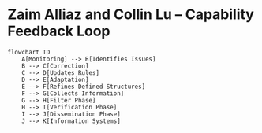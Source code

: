 # Zaim Alliaz and Collin Lu – Capability Feedback Loop

```mermaid
flowchart TD
    A[Monitoring] --> B[Identifies Issues]
    B --> C[Correction]
    C --> D[Updates Rules]
    D --> E[Adaptation]
    E --> F[Refines Defined Structures]
    F --> G[Collects Information]
    G --> H[Filter Phase]
    H --> I[Verification Phase]
    I --> J[Dissemination Phase]
    J --> K[Information Systems]
